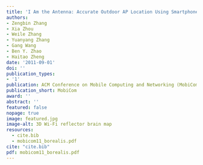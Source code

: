 ```yaml
---
title: 'I Am the Antenna: Accurate Outdoor AP Location Using Smartphones'
authors:
- Zengbin Zhang
- Xia Zhou
- Weile Zhang
- Yuanyang Zhang
- Gang Wang
- Ben Y. Zhao
- Haitao Zheng
date: '2011-09-01'
doi: ''
publication_types:
- '1'
publication: ACM Conference on Mobile Computing and Networking (MobiCom), 2011
publication_short: MobiCom
award: ''
abstract: ''
featured: false
nopage: true
image: featured.jpg
image-alt: 3D Wi-Fi reflector brain map
resources:
  - cite.bib
  - mobicom11_borealis.pdf
cite: "cite.bib"
pdf: mobicom11_borealis.pdf
---
```

